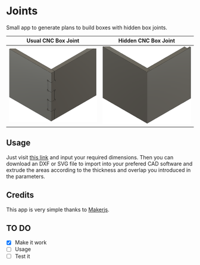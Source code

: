 # Joints

Small app to generate plans to build boxes with hidden box joints.

[hidden]: https://github.com/dmartzol/joints/blob/master/images/Hidden.png "Hidden box joint"

[usual]: https://github.com/dmartzol/joints/blob/master/images/Ugly.png "Hidden box joint"

Usual CNC Box Joint           |  Hidden CNC Box Joint
:----------------------------:|:-----------------------------:
![Usual CNC Box Joint][usual] |  ![Hidden CNC Box Joint][hidden]

## Usage

Just visit [this link](https://www.danielmartinezolivas.com/joints/) and input your required dimensions. Then you can download an DXF or SVG file to import into your prefered CAD software
 and extrude the areas according to the thickness and overlap you introduced in the parameters.

 ## Credits

 This app is very simple thanks to [Makerjs](https://maker.js.org).

 ## TO DO

- [X] Make it work
- [ ] Usage
- [ ] Test it
